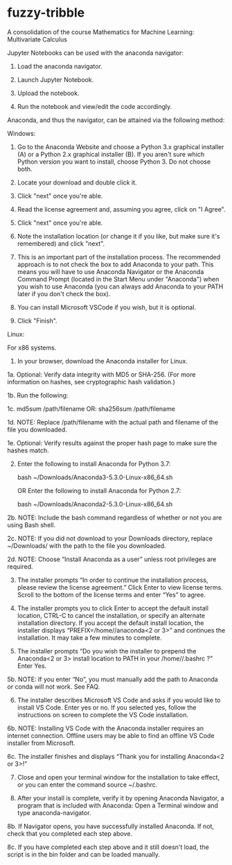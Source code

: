 # fuzzy-tribble
A consolidation of the course Mathematics for Machine Learning: Multivariate Calculus

Jupyter Notebooks can be used with the anaconda navigator:

1. Load the anaconda navigator.

2. Launch Jupyter Notebook.

3. Upload the notebook.

4. Run the notebook and view/edit the code accordingly.

Anaconda, and thus the navigator, can be attained via the following method:

Windows:  

1. Go to the Anaconda Website and choose a Python 3.x graphical installer (A) or a Python 2.x graphical installer (B). If you aren't sure which Python version you want to install, choose Python 3. Do not choose both.

2. Locate your download and double click it.

3. Click "next" once you're able.

4. Read the license agreement and, assuming you agree, click on "I Agree".

5. Click "next" once you're able.

6. Note the installation location (or change it if you like, but make sure it's remembered) and click "next".

7. This is an important part of the installation process. The recommended approach is to not check the box to add Anaconda to your path. This means you will have to use Anaconda Navigator or the Anaconda Command Prompt (located in the Start Menu under "Anaconda") when you wish to use Anaconda (you can always add Anaconda to your PATH later if you don't check the box).

8. You can install Microsoft VSCode if you wish, but it is optional.

9. Click "Finish".

Linux:

For x86 systems.

1. In your browser, download the Anaconda installer for Linux.

  1a. Optional: Verify data integrity with MD5 or SHA-256. (For more information on hashes, see cryptographic hash validation.)

  1b. Run the following:

  1c. md5sum /path/filename  OR:  sha256sum /path/filename

  1d. NOTE: Replace /path/filename with the actual path and filename of the file you downloaded.

  1e. Optional: Verify results against the proper hash page to make sure the hashes match.

2. Enter the following to install Anaconda for Python 3.7:

    bash ~/Downloads/Anaconda3-5.3.0-Linux-x86_64.sh

    OR Enter the following to install Anaconda for Python 2.7:

    bash ~/Downloads/Anaconda2-5.3.0-Linux-x86_64.sh

  2b. NOTE: Include the bash command regardless of whether or not you are using Bash shell.

  2c. NOTE: If you did not download to your Downloads directory, replace ~/Downloads/ with the path to the file you downloaded.

  2d. NOTE: Choose “Install Anaconda as a user” unless root privileges are required.

3. The installer prompts “In order to continue the installation process, please review the license agreement.” Click Enter to view license terms. Scroll to the bottom of the license terms and enter “Yes” to agree.

4. The installer prompts you to click Enter to accept the default install location, CTRL-C to cancel the installation, or specify an alternate installation directory. If you accept the default install location, the installer displays “PREFIX=/home/<user>/anaconda<2 or 3>” and continues the installation. It may take a few minutes to complete.

5. The installer prompts “Do you wish the installer to prepend the Anaconda<2 or 3> install location to PATH in your /home/<user>/.bashrc ?” Enter Yes.

  5b. NOTE: If you enter “No”, you must manually add the path to Anaconda or conda will not work. See FAQ.

6. The installer describes Microsoft VS Code and asks if you would like to install VS Code. Enter yes or no. If you selected yes, follow the instructions on screen to complete the VS Code installation.

  6b. NOTE: Installing VS Code with the Anaconda installer requires an internet connection. Offline users may be able to find an offline VS Code installer from Microsoft.

  6c. The installer finishes and displays “Thank you for installing Anaconda<2 or 3>!”

7. Close and open your terminal window for the installation to take effect, or you can enter the command source ~/.bashrc.

8. After your install is complete, verify it by opening Anaconda Navigator, a program that is included with Anaconda: Open a Terminal window and type anaconda-navigator. 

  8b. If Navigator opens, you have successfully installed Anaconda. If not, check that you completed each step above.
  
  8c. If you have completed each step above and it still doesn't load, the script is in the bin folder and can be loaded manually.
